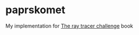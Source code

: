 # paprskomet

My implementation for [The ray tracer challenge](http://raytracerchallenge.com/) book
